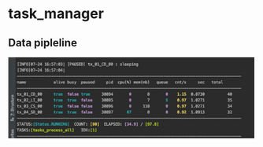 # task_manager

## Data pipleline

<img src="https://raw.githubusercontent.com/GreenD93/task_manager/master/app/data/img/sample_img.jpg" alt="ex_data_pipeline" width="500"/>
